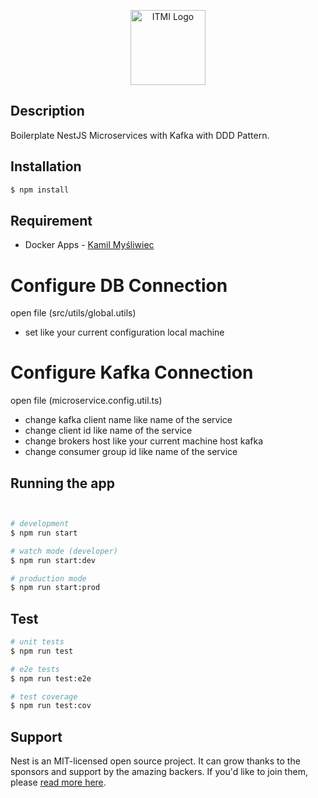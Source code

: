 <p align="center">
  <a href="#" target="blank"><img src="https://files.klob.id/public/mco01/kf6lywgs/ITMI.png" width="120" alt="ITMI Logo" /></a>
</p>

## Description

Boilerplate NestJS Microservices with Kafka with DDD Pattern.

## Installation

```bash
$ npm install
```

## Requirement

- Docker Apps - [Kamil Myśliwiec](https://twitter.com/kammysliwiec)

# Configure DB Connection
open file (src/utils/global.utils) 
- set like your current configuration local machine

# Configure Kafka Connection
open file (microservice.config.util.ts)
- change kafka client name like name of the service
- change client id like name of the service
- change brokers host like your current machine host kafka
- change consumer group id like name of the service

## Running the app

```bash


# development
$ npm run start

# watch mode (developer)
$ npm run start:dev

# production mode
$ npm run start:prod

```

## Test

```bash
# unit tests
$ npm run test

# e2e tests
$ npm run test:e2e

# test coverage
$ npm run test:cov
```

## Support

Nest is an MIT-licensed open source project. It can grow thanks to the sponsors and support by the amazing backers. If you'd like to join them, please [read more here](https://docs.nestjs.com/support).
